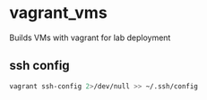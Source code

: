 # vagrant_vms

Builds VMs with vagrant for lab deployment

## ssh config

```bash
vagrant ssh-config 2>/dev/null >> ~/.ssh/config
```
